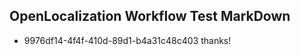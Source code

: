 ## OpenLocalization Workflow Test MarkDown
* 9976df14-4f4f-410d-89d1-b4a31c48c403 thanks!

<!--HONumber=Aug16_HO4-->


